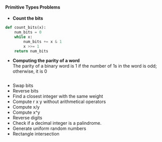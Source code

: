 #### Primitive Types Problems
 - **Count the bits**
```python
def count_bits(x):
    num_bits = 0
    while x:
        num_bits += x & 1
        x >>= 1
    return num_bits
```
 - **Computing the parity of a word** <br/>
 The parity of a binary word is 1 if the number of 1s in the word is odd; otherwise, it is 0
 ```python

```
 - Swap bits
 - Reverse bits
 - Find a closest integer with the same weight 
 - Compute r x y without arithmetical operators 
 - Compute x/y 
 - Compute x^y
 - Reverse digits
 - Check if a decimal integer is a palindrome.
 - Generate uniform random numbers 
 - Rectangle intersection